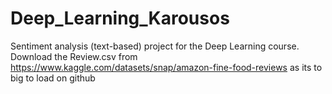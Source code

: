 # Deep_Learning_Karousos
Sentiment analysis (text-based) project for the Deep Learning course.
Download the Review.csv from https://www.kaggle.com/datasets/snap/amazon-fine-food-reviews as its to big to load on github
